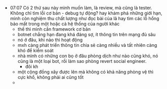 - 07:07 Có 2 thứ sau này mình muốn làm, là review, mà cũng là tester. Không chỉ tìm lỗi cơ bản - debug tự động? hay khám phá những giới hạn, mình còn nghiệm thu chất lượng như đọc bài của lã hay tìm các lỗ hổng bảo mất trong một hoặc cả hệ thống của người khác
	- thế thì mình cần framework cơ bản
	- botnet chẳng hạn đang khá đáng sợ, ít thông tin trên mạng đủ sâu
	- nó ở đâu, khi nào thì hoạt động
	- mxh càng phát triển thông tin chia sẻ càng nhiều và tất nhiên càng khó để kiểm soát
	- nhà mình có những con bọ ở đâu phòng dịch như nào cũng khó, nó cũng là một loại bot, rồi làm sao phòng revert social engineer.
		- đôi kh
	- một cộng đồng xây được lên mà không có khả năng phòng vệ thì cực khổ, không phải ai cũng tốt
	-